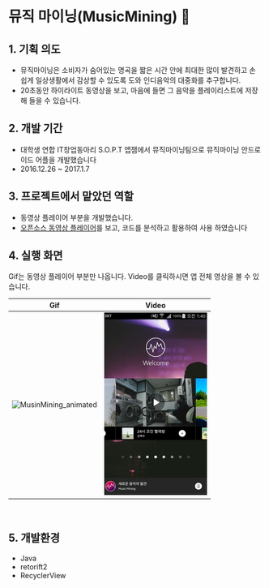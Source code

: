 # 뮤직 마이닝(MusicMining) 🎵
## 1. 기획 의도
- 뮤직마이닝은 소비자가 숨어있는 명곡을 짧은 시간 안에 최대한 많이 발견하고 손 쉽게 일상생활에서 감상할 수 있도록 도와 인디음악의 대중화를 추구합니다.
- 20초동안 하이라이트 동영상을 보고, 마음에 들면 그 음악을 플레이리스트에 저장해 들을 수 있습니다.

## 2. 개발 기간
- 대학생 연합 IT창업동아리 S.O.P.T 앱잼에서 뮤직마이닝팀으로 뮤직마이닝 안드로이드 어플을 개발했습니다 
- 2016.12.26 ~ 2017.1.7 

## 3. 프로젝트에서 맡았던 역할
- 동영상 플레이어 부분을 개발했습니다. 
- [오픈소스 동영상 플레이어](https://github.com/xiongwei-git/AndroidVideoPlayer)를 보고, 코드를 분석하고 활용하여 사용 하였습니다

## 4. 실행 화면
Gif는 동영상 플레이어 부분만 나옵니다. Video를 클릭하시면 앱 전체 영상을 볼 수 있습니다.

| Gif | Video |
| --- | --- |
| ![MusinMining_animated](music_mining_video.gif) | [![VIDEO](video_main_2.jpeg)](https://www.youtube.com/watch?v=PS1XwVhhoNI&feature=youtu.be) |
  
## 5. 개발환경
- Java
- retorift2
- RecyclerView
